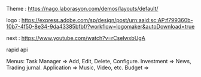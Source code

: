 Theme : https://nago.laborasyon.com/demos/layouts/default/

logo : https://express.adobe.com/sp/design/post/urn:aaid:sc:AP:f799360b-10b7-4f50-8e34-9da43385bfbf/?workflow=logomaker&autoDownload=true

next : https://www.youtube.com/watch?v=rCselwxbUgA

rapid api 


Menus:
Task Manager => Add, Edit, Delete, Configure.
Investment   => News, Trading jurnal.
Application  => Music, Video, etc.
Budget => 

